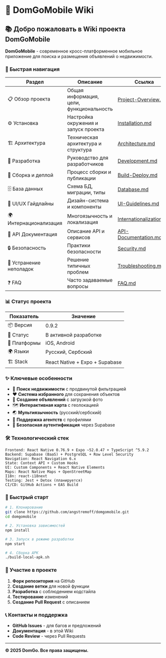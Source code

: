 # 📖 DomGoMobile Wiki

## 📚 Добро пожаловать в Wiki проекта DomGoMobile

**DomGoMobile** - современное кросс-платформенное мобильное приложение для поиска и размещения объявлений о недвижимости.

### 🚀 Быстрая навигация

| Раздел | Описание | Ссылка |
|--------|----------|--------|
| 📋 Обзор проекта | Общая информация, цели, функциональность | [Project-Overview.md](./wiki/Project-Overview.md) |
| ⚙️ Установка | Настройка окружения и запуск проекта | [Installation.md](./wiki/Installation.md) |
| 🏗️ Архитектура | Техническая архитектура и структура | [Architecture.md](./wiki/Architecture.md) |
| 🚀 Разработка | Руководство для разработчиков | [Development.md](./wiki/Development.md) |
| 📱 Сборка и деплой | Процесс сборки и публикации | [Build-Deploy.md](./wiki/Build-Deploy.md) |
| 🗄️ База данных | Схема БД, миграции, типы | [Database.md](./wiki/Database.md) |
| 🎨 UI/UX Гайдлайны | Дизайн-система и компоненты | [UI-Guidelines.md](./wiki/UI-Guidelines.md) |
| 🌍 Интернационализация | Многоязычность и локализация | [Internationalization.md](./wiki/Internationalization.md) |
| 🔧 API Документация | Описание API и сервисов | [API-Documentation.md](./wiki/API-Documentation.md) |
| 🔒 Безопасность | Практики безопасности | [Security.md](./wiki/Security.md) |
| 🐛 Устранение неполадок | Решение типичных проблем | [Troubleshooting.md](./wiki/Troubleshooting.md) |
| ❓ FAQ | Часто задаваемые вопросы | [FAQ.md](./wiki/FAQ.md) |

### 📊 Статус проекта

| Показатель | Значение |
|------------|----------|
| 📦 Версия | 0.9.2 |
| 🚀 Статус | В активной разработке |
| 📱 Платформы | iOS, Android |
| 🌍 Языки | Русский, Сербский |
| 🏗️ Stack | React Native + Expo + Supabase |

### ✨ Ключевые особенности

- 🏡 **Поиск недвижимости** с продвинутой фильтрацией
- ❤️ **Система избранного** для сохранения объектов
- 📝 **Создание объявлений** с загрузкой фото
- 🗺️ **Интерактивная карта** с геолокацией
- 🌏 **Мультиязычность** (русский/сербский)
- 🏢 **Поддержка агентств** с профилями
- 🔐 **Безопасная аутентификация** через Supabase

### 🛠️ Технологический стек

```
Frontend: React Native 0.76.9 + Expo ~52.0.47 + TypeScript ^5.9.2
Backend: Supabase (BaaS) + PostgreSQL + Row Level Security
Navigation: React Navigation 6.x
State: Context API + Custom Hooks
UI: Custom Components + React Native Elements
Maps: React Native Maps + OpenStreetMap
I18n: react-i18next
Testing: Jest + Detox (планируется)
CI/CD: GitHub Actions + EAS Build
```

### 🚀 Быстрый старт

```bash
# 1. Клонирование
git clone https://github.com/angstremoff/domgomobile.git
cd domgomobile

# 2. Установка зависимостей
npm install

# 3. Запуск в режиме разработки
npm start

# 4. Сборка APK
./build-local-apk.sh
```

### 🤝 Участие в проекте

1. **Форк репозитория** на GitHub
2. **Создание ветки** для новой функции
3. **Разработка** с соблюдением кодстайла
4. **Тестирование** изменений
5. **Создание Pull Request** с описанием

### 📞 Контакты и поддержка

- **GitHub Issues** - для багов и предложений
- **Документация** - в этой Wiki
- **Code Review** - через Pull Requests

---

**© 2025 DomGo. Все права защищены.**